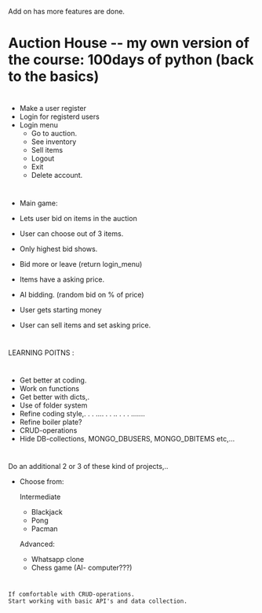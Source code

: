 Add on has more features are done.

#

# Auction House -- my own version of the course: 100days of python (back to the basics)

#

- Make a user register
- Login for registerd users
- Login menu
  - Go to auction.
  - See inventory
  - Sell items
  - Logout
  - Exit
  - Delete account.

#

- Main game:

- Lets user bid on items in the auction
- User can choose out of 3 items.
- Only highest bid shows.
- Bid more or leave (return login_menu)
- Items have a asking price.
- AI bidding. (random bid on % of price)
- User gets starting money
- User can sell items and set asking price.

#

LEARNING POITNS :

#

- Get better at coding.
- Work on functions
- Get better with dicts,.
- Use of folder system
- Refine coding style,. . . .... . . .. . . . .......
- Refine boiler plate?
- CRUD-operations
- Hide DB-collections, MONGO_DBUSERS, MONGO_DBITEMS etc,...

#

Do an additional 2 or 3 of these kind of projects,..

- Choose from:

  Intermediate

  - Blackjack
  - Pong
  - Pacman

  Advanced:

  - Whatsapp clone
  - Chess game (AI- computer???)

#

    If comfortable with CRUD-operations.
    Start working with basic API's and data collection.
